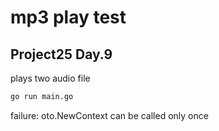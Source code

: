 # mp3 play test

## Project25 Day.9

plays two audio file

```bash
go run main.go
```

failure: oto.NewContext can be called only once